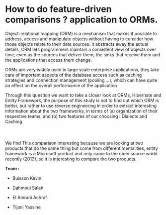 # How to do feature-driven comparisons ? application to ORMs.

Object-relational mapping \(ORM\) is a mechanism that makes it possible to address, access and manipulate objects without having to consider how those objects relate to their data sources. It abstracts away the actual details, ORM lets programmers maintain a consistent view of objects over time, even as the sources that deliver them, the sinks that receive them and the applications that access them change.

ORMs are very widely used in large scale enterprise applications, they take care of important aspects of the database access such as caching strategies and connection management \(pooling …\), which can have quite an effect on the overall performance of the application

Through this question we want to take a closer look at ORMs, Hibernate and Entity Framework, the purpose of this study is not to find out which ORM is better, but rather to use reverse engineering in order to extract interesting information about the two frameworks, in terms of \(a\) organization of their respective teams, and \(b\) two features of our choosing : Dialects and Caching



We find This comparison interesting because we are looking at two products that do the same thing but come from different mentalities, entity framework is a Microsoft product and only came to the open source world recently \(2013\), so it is interesting to compare the two products.

**Team :**

* Buisson Kevin

* Dahmoul Salah

* El Amrani Achraf

* Tijani Yassine



